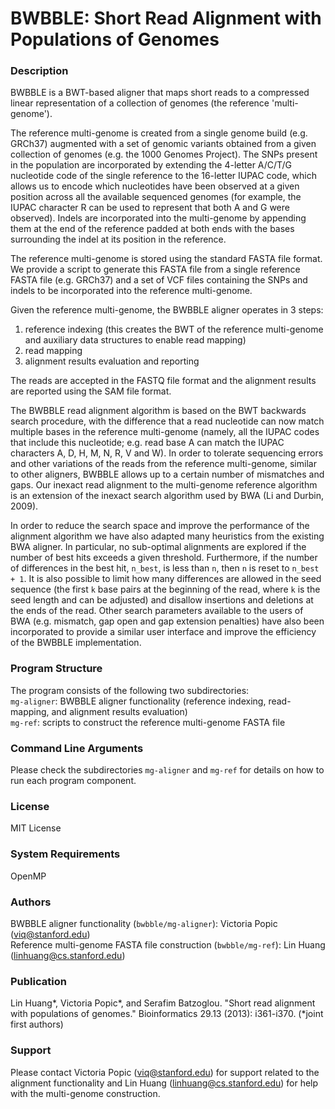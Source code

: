 # BWBBLE: Short Read Alignment with Populations of Genomes

### Description

BWBBLE is a BWT-based aligner that maps short reads to a compressed linear representation of a collection of genomes (the reference 'multi-genome').

The reference multi-genome is created from a single genome build (e.g. GRCh37) augmented with a set of genomic variants obtained from a given collection of genomes (e.g. the 1000 Genomes Project). The SNPs present in the population are incorporated by extending the 4-letter A/C/T/G nucleotide code of the single reference to the 16-letter IUPAC code, which allows us to encode which nucleotides have been observed at a given position across all the available sequenced genomes (for example, the IUPAC character R can be used to represent that both A and G were observed). Indels are incorporated into the multi-genome by appending them at the end of the reference padded at both ends with the bases surrounding the indel at its position in the reference.

The reference multi-genome is stored using the standard FASTA file format. We provide a script to generate this FASTA file from a single reference FASTA file (e.g. GRCh37) and a set of VCF files containing the SNPs and indels to be incorporated into the reference multi-genome.

Given the reference multi-genome, the BWBBLE aligner operates in 3 steps:

1. reference indexing (this creates the BWT of the reference multi-genome and auxiliary data structures to enable read mapping)
2. read mapping
3. alignment results evaluation and reporting

The reads are accepted in the FASTQ file format and the alignment results are reported using the SAM file format.

The BWBBLE read alignment algorithm is based on the BWT backwards search procedure, with the difference that a read nucleotide can now match multiple bases in the reference multi-genome (namely, all the IUPAC codes that include this nucleotide; e.g. read base A can match the IUPAC characters A, D, H, M, N, R, V and W). In order to tolerate sequencing errors and other variations of the reads from the reference multi-genome, similar to other aligners, BWBBLE allows up to a certain number of mismatches and gaps. Our inexact read alignment to the multi-genome reference algorithm is an extension of the inexact search algorithm used by BWA (Li and Durbin, 2009).

In order to reduce the search space and improve the performance of the alignment algorithm we have also adapted many heuristics from the existing BWA aligner. In particular, no sub-optimal alignments are explored if the number of best hits exceeds a given threshold. Furthermore, if the number of differences in the best hit, `n_best`, is less than `n`, then `n` is reset to `n_best + 1`. It is also possible to limit how many differences are allowed in the seed sequence (the first `k` base pairs at the beginning of the read, where `k` is the seed length and can be adjusted) and disallow insertions and deletions at the ends of the read. Other search parameters available to the users of BWA (e.g. mismatch, gap open and gap extension penalties) have also been incorporated to provide a similar user interface and improve the efficiency of the BWBBLE implementation.

### Program Structure

The program consists of the following two subdirectories:  
`mg-aligner`: BWBBLE aligner functionality (reference indexing, read-mapping, and alignment results evaluation)  
`mg-ref`: scripts to construct the reference multi-genome FASTA file

### Command Line Arguments

Please check the subdirectories `mg-aligner` and `mg-ref` for details on how to run each program component.

### License

MIT License

### System Requirements

OpenMP

### Authors

BWBBLE aligner functionality (`bwbble/mg-aligner`): Victoria Popic (viq@stanford.edu)  
Reference multi-genome FASTA file construction (`bwbble/mg-ref`): Lin Huang (linhuang@cs.stanford.edu)

### Publication

Lin Huang\*, Victoria Popic\*, and Serafim Batzoglou. "Short read alignment with populations of genomes." Bioinformatics 29.13 (2013): i361-i370. (\*joint first authors)

### Support

Please contact Victoria Popic (viq@stanford.edu) for support related to the alignment functionality and Lin Huang (linhuang@cs.stanford.edu) for help with the multi-genome construction.
